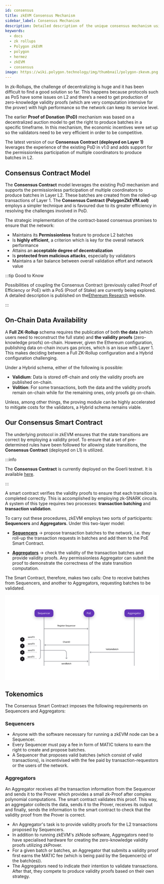 ```yaml
---
id: consensus
title: zkEVM Consensus Mechanism
sidebar_label: Consensus Mechanism
description: Detailed description of the unique consensus mechanism using Layer 1 contract by Polygon zkEVM.
keywords:
  - docs
  - zk rollups
  - Polygon zkEVM
  - polygon
  - hermez
  - zkEVM
  - consensus
image: https://wiki.polygon.technology/img/thumbnail/polygon-zkevm.png
---
```


In zk-Rollups, the challenge of decentralizing is huge and it has been difficult to find a good solution so far. This happens because protocols such as PoS have some issues on L2 and there’s a need to get production of zero-knowledge validity proofs (which are very computation intensive for the prover) with high performance so the network can keep its service level.

The earlier **Proof of Donation (PoD)** mechanism was based on a decentralized auction model to get the right to produce batches in a specific timeframe. In this mechanism, the economic incentives were set up so the validators need to be very efficient in order to be competitive.

The latest version of our **Consensus Contract (deployed on Layer 1)** leverages the experience of the existing PoD in v1.0 and adds support for the permissionless participation of multiple coordinators to produce batches in L2.

## Consensus Contract Model

The **Consensus Contract** model leverages the existing PoD mechanism and supports the permissionless participation of multiple coordinators to produce batches in Layer L2. These batches are created from the rolled-up transactions of Layer 1. The **Consensus Contract (PolygonZkEVM.sol)** employs a simpler technique and is favoured due to its greater efficiency in resolving the challenges involved in PoD.  

The strategic implementation of the contract-based consensus promises to ensure that the network: 

- Maintains its **Permissionless** feature to produce L2 batches 
- Is **highly efficient**, a criterion which is key for the overall network performance
- Attains an **acceptable degree of decentralization**
- Is **protected from malicious attacks**, especially by validators
- Maintains a fair balance between overall validation effort and network value

:::tip Good to Know

Possibilities of coupling the Consensus Contract (previously called Proof of Efficiency or PoE) with a PoS (Proof of Stake) are currently being explored. A detailed description is published on the[<ins>Ethereum Research</ins>](https://ethresear.ch/t/proof-of-efficiency-a-new-consensus-mechanism-for-zk-rollups/11988) website.

:::

## On-Chain Data Availability

A **Full ZK-Rollup** schema requires the publication of both **the data** (which users need to reconstruct the full state) and **the validity proofs** (zero-knowledge proofs) on-chain. However, given the Ethereum configuration, publishing data on-chain incurs gas prices, which is an issue with Layer 1. This makes deciding between a Full ZK-Rollup configuration and a Hybrid configuration challenging.

Under a Hybrid schema, either of the following is possible:

 - **Validium**: Data is stored off-chain and only the validity proofs are published on-chain.
 - **Volition**: For some transactions, both the data and the validity proofs remain on-chain while for the remaining ones, only proofs go on-chain.

Unless, among other things, the proving module can be highly accelerated to mitigate costs for the validators, a Hybrid schema remains viable.

## Our Consensus Smart Contract

The underlying protocol in zkEVM ensures that the state transitions are correct by employing a validity proof. To ensure that a set of pre-determined rules have been followed for allowing state transitions, the **Consensus Contract** (deployed on L1) is utilized.

:::info

The **Consensus Contract** is currently deployed on the Goerli testnet. It is available [<ins>here</ins>](https://goerli.etherscan.io/address/0x5e2e663A39205348cE985Bccc9673Ca25AeE727E).

:::

A smart contract verifies the validity proofs to ensure that each transition is completed correctly. This is accomplished by employing zk-SNARK circuits. A system of this type requires two processes: **transaction batching** and **transaction validation**.

To carry out these procedures, zkEVM employs two sorts of participants: **Sequencers** and **Aggregators**. Under this two-layer model: 

- [**Sequencers**](/zkEVM/zknode/overview.md#sequencers) &rarr; propose transaction batches to the network, i.e. they roll-up the transaction requests in batches and add them to the PoE Smart Contract.

- [**Aggregators**](/zkEVM/zknode/overview.md#aggregators) &rarr; check the validity of the transaction batches and provide validity proofs. Any permissionless Aggregator can submit the proof to demonstrate the correctness of the state transition computation.

The  Smart Contract, therefore, makes two calls: One to receive batches from Sequencers, and another to Aggregators, requesting batches to be validated.

![Figure 2: Simplified Proof of Efficiency](figures/fig2-simple-poe.png)

## Tokenomics

The Consensus Smart Contract imposes the following requirements on Sequencers and Aggregators:

### Sequencers

- Anyone with the software necessary for running a zkEVM node can be a Sequencer. 
- Every Sequencer must pay a fee in form of MATIC tokens to earn the right to create and propose batches. 
- A Sequencer that proposes valid batches (which consist of valid transactions), is incentivised with the fee paid by transaction-requestors or the users of the network. 


### Aggregators

An Aggregator receives all the transaction information from the Sequencer and sends it to the Prover which provides a small zk-Proof after complex polynomial computations. The smart contract validates this proof. This way, an aggregator collects the data, sends it to the Prover, receives its output and finally, sends the information to the smart contract to check that the validity proof from the Prover is correct. 

- An Aggregator's task is to provide validity proofs for the L2 transactions proposed by Sequencers.
- In addition to running zkEVM's zkNode software, Aggregators need to have specialised hardware for creating the zero-knowledge validity proofs utilizing zkProver.
- For a given batch or batches, an Aggregator that submits a validity proof first earns the MATIC fee (which is being paid by the Sequencer(s) of the batch(es)).
- The Aggregators need to indicate their intention to validate transactions. After that, they compete to produce validity proofs based on their own strategy.
